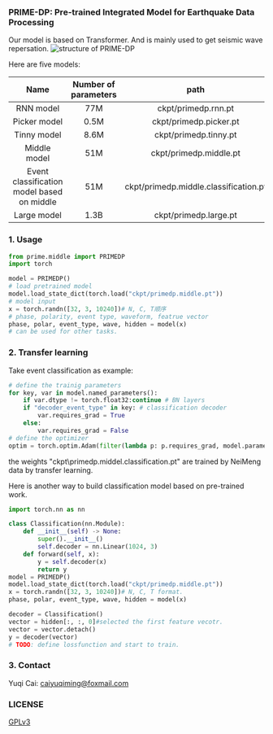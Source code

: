 ### PRIME-DP: Pre-trained Integrated Model for Earthquake Data Processing
Our model is based on Transformer. And is mainly used to get seismic wave repersation. 
![structure of PRIME-DP](fig/structure.en.png)

Here are five models:

|Name|Number of parameters|path|status|
|:-:|:-:|:-:|:-:|
|RNN model|77M|ckpt/primedp.rnn.pt|released|
|Picker model|0.5M|ckpt/primedp.picker.pt|released|
|Tinny model|8.6M|ckpt/primedp.tinny.pt|released|
|Middle model|51M|ckpt/primedp.middle.pt|released|
|Event classification model based on middle|51M|ckpt/primedp.middle.classification.pt|released|
|Large model|1.3B|ckpt/primedp.large.pt|training|

### 1. Usage
```Python 
from prime.middle import PRIMEDP 
import torch 

model = PRIMEDP() 
# load pretrained model 
model.load_state_dict(torch.load("ckpt/primedp.middle.pt"))
# model input 
x = torch.randn([32, 3, 10240])# N, C, T顺序
# phase, polarity, event type, waveform, featrue vector 
phase, polar, event_type, wave, hidden = model(x) 
# can be used for other tasks. 
```

### 2. Transfer learning 
Take event classification as example: 
```Python 
# define the trainig parameters 
for key, var in model.named_parameters():
    if var.dtype != torch.float32:continue # BN layers
    if "decoder_event_type" in key: # classification decoder 
        var.requires_grad = True
    else:
        var.requires_grad = False  
# define the optimizer 
optim = torch.optim.Adam(filter(lambda p: p.requires_grad, model.parameters()), 1e-3, weight_decay=1e-1)
```

the weights "ckpt\primedp.middel.classification.pt" are trained by NeiMeng data by transfer learning. 


Here is another way to build classification model based on pre-trained work. 
```Python 
import torch.nn as nn 

class Classification(nn.Module):
    def __init__(self) -> None:
        super().__init__() 
        self.decoder = nn.Linear(1024, 3) 
    def forward(self, x):
        y = self.decoder(x) 
        return y 
model = PRIMEDP() 
model.load_state_dict(torch.load("ckpt/primedp.middle.pt"))
x = torch.randn([32, 3, 10240])# N, C, T format. 
phase, polar, event_type, wave, hidden = model(x) 

decoder = Classification() 
vector = hidden[:, :, 0]#selected the first feature vecotr. 
vector = vector.detach() 
y = decoder(vector) 
# TODO: define lossfunction and start to train. 
```

### 3. Contact
Yuqi Cai: caiyuqiming@foxmail.com 

### LICENSE 
[GPLv3](LICENSE)